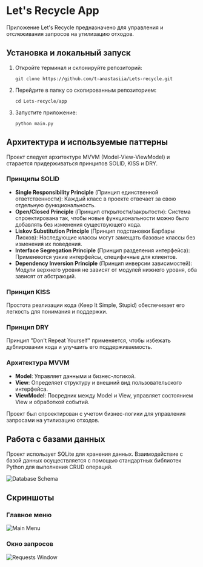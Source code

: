 # Let's Recycle App

Приложение Let's Recycle предназначено для управления и отслеживания запросов на утилизацию отходов.

## Установка и локальный запуск

<ol>
  <li>Откройте терминал и склонируйте репозиторий:
    <pre><code>git clone https://github.com/t-anastasiia/Lets-recycle.git</code></pre>
  </li>
  <li>Перейдите в папку со скопированным репозиторием:
    <pre><code>cd Lets-recycle/app</code></pre>
  </li>
  <li>Запустите приложение:
    <pre><code>python main.py</code></pre>
  </li>
</ol>

## Архитектура и используемые паттерны

Проект следует архитектуре MVVM (Model-View-ViewModel) и старается придерживаться принципов SOLID, KISS и DRY.

### Принципы SOLID

<ul>
  <li><b>Single Responsibility Principle</b> (Принцип единственной ответственности): Каждый класс в проекте отвечает за свою отдельную функциональность.</li>
  <li><b>Open/Closed Principle</b> (Принцип открытости/закрытости): Система спроектирована так, чтобы новые функциональности можно было добавлять без изменения существующего кода.</li>
  <li><b>Liskov Substitution Principle</b> (Принцип подстановки Барбары Лисков): Наследующие классы могут замещать базовые классы без изменения их поведения.</li>
  <li><b>Interface Segregation Principle</b> (Принцип разделения интерфейса): Применяются узкие интерфейсы, специфичные для клиентов.</li>
  <li><b>Dependency Inversion Principle</b> (Принцип инверсии зависимостей): Модули верхнего уровня не зависят от модулей нижнего уровня, оба зависят от абстракций.</li>
</ul>

### Принцип KISS

Простота реализации кода (Keep It Simple, Stupid) обеспечивает его легкость для понимания и поддержки.

### Принцип DRY

Принцип "Don't Repeat Yourself" применяется, чтобы избежать дублирования кода и улучшить его поддерживаемость.

### Архитектура MVVM

<ul>
  <li><b>Model</b>: Управляет данными и бизнес-логикой.</li>
  <li><b>View</b>: Определяет структуру и внешний вид пользовательского интерфейса.</li>
  <li><b>ViewModel</b>: Посредник между Model и View, управляет состоянием View и обработкой событий.</li>
</ul>

Проект был спроектирован с учетом бизнес-логики для управления запросами на утилизацию отходов.

## Работа с базами данных

Проект использует SQLite для хранения данных. Взаимодействие с базой данных осуществляется с помощью стандартных библиотек Python для выполнения CRUD операций.

<img src="path_to_image" alt="Database Schema">

## Скриншоты

### Главное меню
<img src="path_to_main_menu_screenshot" alt="Main Menu">

### Окно запросов
<img src="path_to_requests_window_screenshot" alt="Requests Window">
